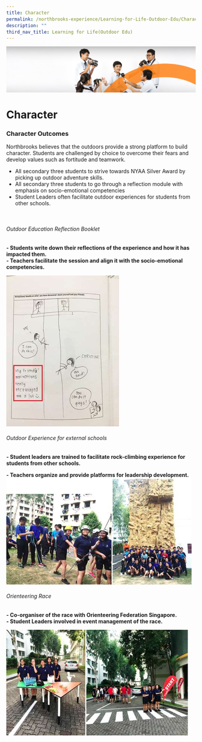 ```yaml
---
title: Character
permalink: /northbrooks-experience/Learning-for-Life-Outdoor-Edu/Character/
description: ""
third_nav_title: Learning for Life(Outdoor Edu)
---
```

![](/images/cca.jpg)

Character
=========

### Character Outcomes

Northbrooks believes that the outdoors provide a strong platform to build character. Students are challenged by choice to overcome their fears and develop values such as fortitude and teamwork.

*   All secondary three students to strive towards NYAA Silver Award by picking up outdoor adventure skills.
*   All secondary three students to go through a reflection module with emphasis on socio-emotional competencies
*   Student Leaders often facilitate outdoor experiences for students from other schools.

 

###### Outdoor Education Reflection Booklet  
**\- Students write down their reflections of the experience and how it has impacted them.**  
**\- Teachers facilitate the session and align it with the socio-emotional competencies.**


![](/images/Character1.jpg)

###### Outdoor Experience for external schools
**\- Student leaders are trained to facilitate rock-climbing experience for students from other schools.**

**\- Teachers organize and provide platforms for leadership development.**
![](/images/Character2.png)

###### Orienteering Race  
**\- Co-organiser of the race with Orienteering Federation Singapore.**  
**\- Student Leaders involved in event management of the race.**

![](/images/Character3.png)